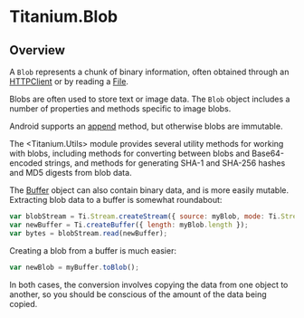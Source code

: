 # Titanium.Blob

<TypeHeader/>

## Overview

A `Blob` represents a chunk of binary information, often obtained through
an [HTTPClient](Titanium.Network.HTTPClient) or by reading a [File](Titanium.Filesystem.File).

Blobs are often used to store text or image data.
The `Blob` object includes a number of properties and methods specific to image blobs.

Android supports an [append](Titanium.Blob.append) method, but
otherwise blobs are immutable.

The <Titanium.Utils> module provides several utility methods for working with
blobs, including methods for converting between blobs and Base64-encoded strings,
and methods for generating SHA-1 and SHA-256 hashes and MD5 digests from blob data.

The [Buffer](Titanium.Buffer) object can also contain binary data, and is
more easily mutable. Extracting blob data to a buffer is somewhat roundabout:

``` js
var blobStream = Ti.Stream.createStream({ source: myBlob, mode: Ti.Stream.MODE_READ });
var newBuffer = Ti.createBuffer({ length: myBlob.length });
var bytes = blobStream.read(newBuffer);
```

Creating a blob from a buffer is much easier:
``` js
var newBlob = myBuffer.toBlob();
```

In both cases, the conversion involves copying the data from one object to another, so
you should be conscious of the amount of the data being copied.

<ApiDocs/>
